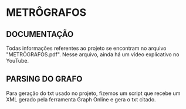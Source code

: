 # METRÔGRAFOS

## DOCUMENTAÇÃO
Todas informações referentes ao projeto se encontram no arquivo "METRÔGRAFOS.pdf". Nesse arquivo, ainda há um vídeo explicativo no YouTube.  

## PARSING DO GRAFO  
Para geração do txt usado no projeto, fizemos um script que recebe um XML gerado pela ferramenta Graph Online e gera o txt citado.  
